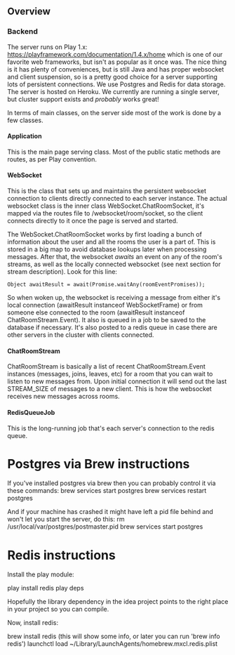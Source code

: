 ## Overview

### Backend

The server runs on Play 1.x: https://playframework.com/documentation/1.4.x/home which is one of our favorite web frameworks, but isn't as popular as it once was. The nice thing is it has plenty of conveniences, but is still Java and has proper websocket and client suspension, so is a pretty good choice for a server supporting lots of persistent connections. We use Postgres and Redis for data storage. The server is hosted on Heroku. We currently are running a single server, but cluster support exists and *probably* works great!

In terms of main classes, on the server side most of the work is done by a few classes.

#### Application

This is the main page serving class. Most of the public static methods are routes, as per Play convention.

#### WebSocket

This is the class that sets up and maintains the persistent websocket connection to clients directly connected to each server instance. The actual websocket class is the inner class WebSocket.ChatRoomSocket, it's mapped via the routes file to /websocket/room/socket, so the client connects directly to it once the page is served and started.

The WebSocket.ChatRoomSocket works by first loading a bunch of information about the user and all the rooms the user is a part of. This is stored in a big map to avoid database lookups later when processing messages. After that, the websocket *awaits* an event on any of the room's streams, as well as the locally connected websocket (see next section for stream description). Look for this line:

```
Object awaitResult = await(Promise.waitAny(roomEventPromises));
```

So when woken up, the websocket is receiving a message from either it's local connection (awaitResult instanceof WebSocketFrame) or from someone else connected to the room (awaitResult instanceof ChatRoomStream.Event). It also is queued in a job to be saved to the database if necessary. It's also posted to a redis queue in case there are other servers in the cluster with clients connected.

#### ChatRoomStream

ChatRoomStream is basically a list of recent ChatRoomStream.Event instances (messages, joins, leaves, etc) for a room that you can wait to listen to new messages from. Upon initial connection it will send out the last STREAM_SIZE of messages to a new client. This is how the websocket receives new messages across rooms.

#### RedisQueueJob

This is the long-running job that's each server's connection to the redis queue.

Postgres via Brew instructions
===

If you've installed postgres via brew then you can probably control it via these commands:
brew services start postgres
brew services restart postgres

And if your machine has crashed it might have left a pid file behind and won't let you start the server, do this:
rm /usr/local/var/postgres/postmaster.pid
brew services start postgres

Redis instructions
===

Install the play module:

play install redis
play deps

Hopefully the library dependency in the idea project points to the right place in your project so you can compile.

Now, install redis:

brew install redis
(this will show some info, or later you can run 'brew info redis')
launchctl load ~/Library/LaunchAgents/homebrew.mxcl.redis.plist
